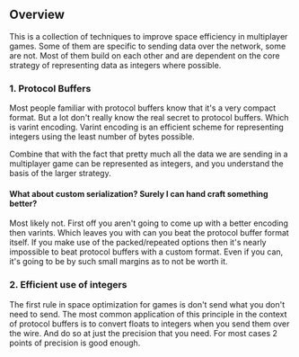 
## Overview

This is a collection of techniques to improve space efficiency in multiplayer games.  Some of them are specific to sending data over the network, some are not.  Most of them build on each other and are dependent on the core strategy of representing data as integers where possible.



### 1.  Protocol Buffers
Most people familiar with protocol buffers know that it's a very compact format.  But a lot don't really know the real secret to protocol buffers.  Which is varint encoding.  Varint encoding is an efficient scheme for representing integers using the least number of bytes possible.

Combine that with the fact that pretty much all the data we are sending in a multiplayer game can be represented as integers, and you understand the basis of the larger strategy.

#### What about custom serialization?  Surely I can hand craft something better?
Most likely not.  First off you aren't going to come up with a better encoding then varints.  Which leaves you with can you beat the protocol buffer format itself.  If you make use of the packed/repeated options then it's nearly impossible to beat protocol buffers with a custom format.  Even if you can, it's going to be by such small margins as to not be worth it.


### 2.  Efficient use of integers
The first rule in space optimization for games is don't send what you don't need to send.  The most common application of this principle in the context of protocol buffers is to convert floats to integers when you send them over the wire.  And do so at just the precision that you need.  For most cases 2 points of precision is good enough.



